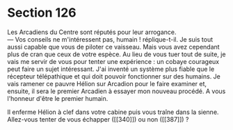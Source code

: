 # Section 126

Les Arcadiens du Centre sont réputés pour leur arrogance.  
— Vos conseils ne m'intéressent pas, humain ! réplique-t-il. Je suis tout aussi capable que vous de piloter ce vaisseau. Mais vous avez cependant plus de cran que ceux de votre espèce. Au lieu de vous tuer tout de suite, je vais me servir de vous pour tenter une expérience : un cobaye courageux peut faire un sujet intéressant. J'ai inventé un système plus fiable que le récepteur télépathique et qui doit pouvoir fonctionner sur des humains. Je vais ramener ce pauvre Hélion sur Arcadion pour le faire examiner et, ensuite, il sera le premier Arcadien à essayer mon nouveau procédé. A vous l'honneur d'être le premier humain.

Il enferme Hélion à clef dans votre cabine puis vous traîne dans la sienne. Allez-vous tenter de vous échapper ([[340]]) ou non ([[387]]) ?